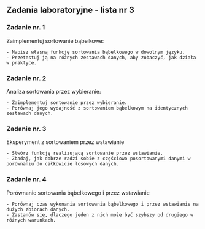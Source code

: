 ## Zadania laboratoryjne - lista nr 3

### Zadanie nr. 1
Zaimplementuj sortowanie bąbelkowe:

    - Napisz własną funkcję sortowania bąbelkowego w dowolnym języku.
    - Przetestuj ją na różnych zestawach danych, aby zobaczyć, jak działa w praktyce.

### Zadanie nr. 2
Analiza sortowania przez wybieranie:

    - Zaimplementuj sortowanie przez wybieranie.
    - Porównaj jego wydajność z sortowaniem bąbelkowym na identycznych zestawach danych.

### Zadanie nr. 3
Eksperyment z sortowaniem przez wstawianie

    - Stwórz funkcję realizującą sortowanie przez wstawianie.
    - Zbadaj, jak dobrze radzi sobie z częściowo posortowanymi danymi w porównaniu do całkowicie losowych danych.

### Zadanie nr. 4
Porównanie sortowania bąbelkowego i przez wstawianie

    - Porównaj czas wykonania sortowania bąbelkowego i przez wstawianie na dużych zbiorach danych.
    - Zastanów się, dlaczego jeden z nich może być szybszy od drugiego w różnych warunkach.
